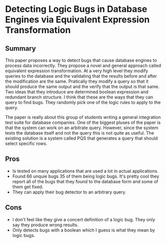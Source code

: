 # Detecting Logic Bugs in Database Engines via Equivalent Expression Transformation
## Summary
This paper proposes a way to detect bugs that cause database engines to process data incorrectly.
They propose a novel and general approach called equivalent expression transformation.
At a very high level they modify queries to the database and the validating that the results before and after the modification are the same.
Pratically they modify a query so that it should produce the same output and the verify that the output is that same.
Two ideas that they introduce are determined boolean expression and redundant branch structure.
I think that these are the ways that they can query to find bugs.
They randomly pick one of the logic rules to apply to the query.

The paper is really about this group of students writing a general integration test suite for database companies.
One of the biggest pluses of the paper is that the system can work on an arbitrate query.
However, since the system tests the database itself and not the query this is not quite as useful.
The existing solution is a system called PQS that generates a query that should select specific rows.


## Pros
- Is tested on many applications that are used a lot in actual applications.
- Found 66 unquie bugs 35 of them being logic bugs.
It's pretty cool they report all of the bugs that they found to the database form and some of them get fixed.
- They can apply their bug detector to an arbitrary query.

## Cons
- I don't feel like they give a concert definition of a logic bug. They only say they produce wrong results.
- Only detects bugs with a boolean which I guess is what they mean by logic bugs.


